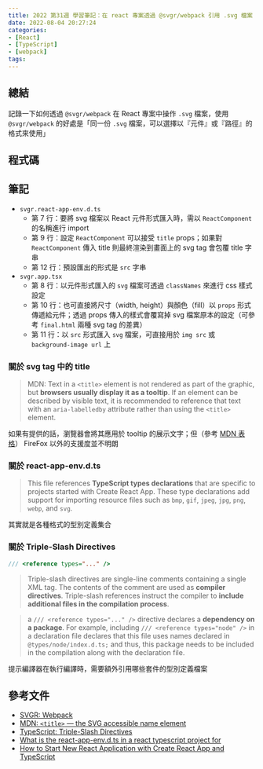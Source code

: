 ```yaml
---
title: 2022 第31週 學習筆記：在 react 專案透過 @svgr/webpack 引用 .svg 檔案
date: 2022-08-04 20:27:24
categories:
- [React]
- [TypeScript]
- [webpack]
tags:
---
```


## 總結

記錄一下如何透過 `@svgr/webpack` 在 React 專案中操作 `.svg` 檔案，使用 `@svgr/webpack` 的好處是「同一份 `.svg` 檔案，可以選擇以『元件』或『路徑』的格式來使用」

## 程式碼

<script src="https://gist.github.com/tzynwang/5c200aca1cc8067dcb34254cd2f339c5.js"></script>

## 筆記

- `svgr.react-app-env.d.ts`
  - 第 7 行：要將 svg 檔案以 React 元件形式匯入時，需以 `ReactComponent` 的名稱進行 import
  - 第 9 行：設定 `ReactComponent` 可以接受 `title` props；如果對 `ReactComponent` 傳入 title 則最終渲染到畫面上的 svg tag 會包覆 title 字串
  - 第 12 行：預設匯出的形式是 `src` 字串
- `svgr.app.tsx`
  - 第 8 行：以元件形式匯入的 `svg` 檔案可透過 `classNames` 來進行 css 樣式設定
  - 第 10 行：也可直接將尺寸（width, height）與顏色（fill）以 `props` 形式傳遞給元件；透過 props 傳入的樣式會覆寫掉 svg 檔案原本的設定（可參考 `final.html` 兩種 svg tag 的差異）
  - 第 11 行：以 `src` 形式匯入 `svg` 檔案，可直接用於 `img src` 或 `background-image url` 上

### 關於 svg tag 中的 title

> MDN: Text in a `<title>` element is not rendered as part of the graphic, but **browsers usually display it as a tooltip**. If an element can be described by visible text, it is recommended to reference that text with an `aria-labelledby` attribute rather than using the `<title>` element.

如果有提供的話，瀏覽器會將其應用於 tooltip 的展示文字；但（參考 [MDN 表格](https://developer.mozilla.org/en-US/docs/Web/SVG/Element/title#browser_compatibility)） FireFox 以外的支援度並不明朗

### 關於 react-app-env.d.ts 

> This file references **TypeScript types declarations** that are specific to projects started with Create React App. These type declarations add support for importing resource files such as `bmp`, `gif`, `jpeg`, `jpg`, `png`, `webp`, and `svg`.

其實就是各種格式的型別定義集合

### 關於 Triple-Slash Directives

```ts
/// <reference types="..." />
```

> Triple-slash directives are single-line comments containing a single XML tag. The contents of the comment are used as **compiler directives**. Triple-slash references instruct the compiler to **include additional files in the compilation process**.

> a `/// <reference types="..." />` directive declares a **dependency on a package**. For example, including `/// <reference types="node" />` in a declaration file declares that this file uses names declared in `@types/node/index.d.ts;` and thus, this package needs to be included in the compilation along with the declaration file.

提示編譯器在執行編譯時，需要額外引用哪些套件的型別定義檔案

## 參考文件

- [SVGR: Webpack](https://react-svgr.com/docs/webpack/)
- [MDN: `<title>` — the SVG accessible name element](https://developer.mozilla.org/en-US/docs/Web/SVG/Element/title)
- [TypeScript: Triple-Slash Directives](https://www.typescriptlang.org/docs/handbook/triple-slash-directives.html)
- [What is the react-app-env.d.ts in a react typescript project for](https://stackoverflow.com/questions/67262914/what-is-the-react-app-env-d-ts-in-a-react-typescript-project-for)
- [How to Start New React Application with Create React App and TypeScript](https://www.newline.co/@dmitryrogozhny/how-to-start-new-react-application-with-create-react-app-and-typescript--4298e606)